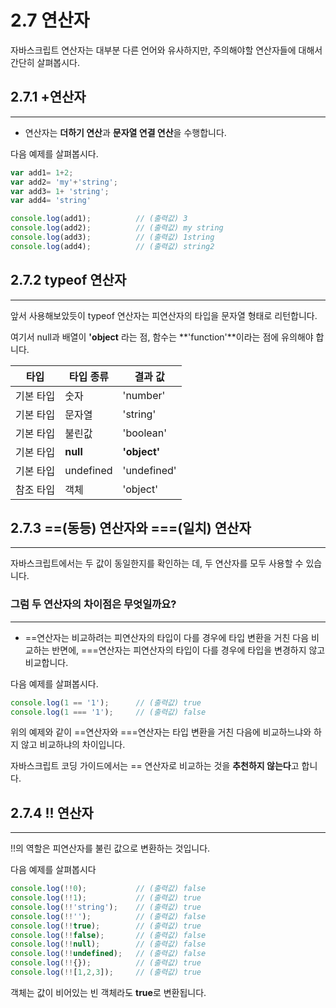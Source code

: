 2.7 연산자
==========

자바스크립트 연산자는 대부분 다른 언어와 유사하지만, 주의해야할 연산자들에 대해서 간단히 살펴봅시다.

## 2.7.1 +연산자
---------------

+ 연산자는 **더하기 연산**과 **문자열 연결 연산**을 수행합니다.

다음 예제를 살펴봅시다.

```js
var add1= 1+2;
var add2= 'my'+'string';
var add3= 1+ 'string';
var add4= 'string'

console.log(add1);          // (출력값) 3
console.log(add2);          // (출력값) my string
console.log(add3);          // (출력값) 1string
console.log(add4);          // (출력값) string2
``` 

## 2.7.2 typeof 연산자
---------------------

앞서 사용해보았듯이 typeof 연산자는 피연산자의 타입을 문자열 형태로 리턴합니다.

여기서 null과 배열이 **'object** 라는 점, 함수는 **'function'**이라는 점에 유의해야 합니다.

타입 | 타입 종류 | 결과 값
--- | --- | ---
기본 타입 | 숫자 | 'number'
기본 타입 | 문자열 | 'string'
기본 타입 | 불린값 | 'boolean'
기본 타입 | **null** | **'object'**
기본 타입 | undefined | 'undefined'
참조 타입 | 객체 | 'object'

## 2.7.3 ==(동등) 연산자와 ===(일치) 연산자
-----------------------------------------

자바스크립트에서는 두 값이 동일한지를 확인하는 데, 두 연산자를 모두 사용할 수 있습니다.

### 그럼 두 연산자의 차이점은 무엇일까요?
--------------------------------------

- ==연산자는 비교하려는 피연산자의 타입이 다를 경우에 타입 변환을 거친 다음 비교하는 반면에,
    ===연산자는 피연산자의 타입이 다를 경우에 타입을 변경하지 않고 비교합니다.

다음 예제를 살펴봅시다.

```js
console.log(1 == '1');      // (출력값) true
console.log(1 === '1');     // (출력값) false
```

위의 예제와 같이 ==연산자와 ===연산자는 타입 변환을 거친 다음에 비교하느냐와 하지 않고 비교하냐의 차이입니다.

자바스크립트 코딩 가이드에서는 == 연산자로 비교하는 것을 **추천하지 않는다**고 합니다.

## 2.7.4 !! 연산자
-----------------

!!의 역할은 피연산자를 불린 값으로 변환하는 것입니다.

다음 예제를 살펴봅시다

```js
console.log(!!0);           // (출력값) false
console.log(!!1);           // (출력값) true
console.log(!!'string');    // (출력값) true
console.log(!!'');          // (출력값) false
console.log(!!true);        // (출력값) true
console.log(!!false);       // (출력값) false
console.log(!!null);        // (출력값) false
console.log(!!undefined);   // (출력값) false
console.log(!!{});          // (출력값) true
console.log(!![1,2,3]);     // (출력값) true
```

객체는 값이 비어있는 빈 객체라도 **true**로 변환됩니다.